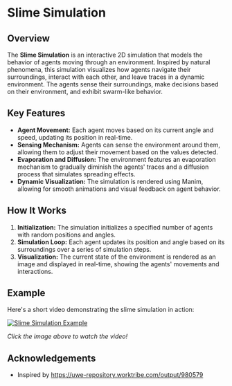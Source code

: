 # Slime Simulation

## Overview
The **Slime Simulation** is an interactive 2D simulation that models the behavior of agents moving through an environment. Inspired by natural phenomena, this simulation visualizes how agents navigate their surroundings, interact with each other, and leave traces in a dynamic environment. The agents sense their surroundings, make decisions based on their environment, and exhibit swarm-like behavior.

## Key Features
- **Agent Movement:** Each agent moves based on its current angle and speed, updating its position in real-time.
- **Sensing Mechanism:** Agents can sense the environment around them, allowing them to adjust their movement based on the values detected.
- **Evaporation and Diffusion:** The environment features an evaporation mechanism to gradually diminish the agents' traces and a diffusion process that simulates spreading effects.
- **Dynamic Visualization:** The simulation is rendered using Manim, allowing for smooth animations and visual feedback on agent behavior.

## How It Works
1. **Initialization:** The simulation initializes a specified number of agents with random positions and angles.
2. **Simulation Loop:** Each agent updates its position and angle based on its surroundings over a series of simulation steps.
3. **Visualization:** The current state of the environment is rendered as an image and displayed in real-time, showing the agents' movements and interactions.

## Example
Here's a short video demonstrating the slime simulation in action:

[![Slime Simulation Example](https://img.youtube.com/vi/oXoff2CrFfA/0.jpg)](https://youtu.be/oXoff2CrFfA)

*Click the image above to watch the video!*

## Acknowledgements
- Inspired by https://uwe-repository.worktribe.com/output/980579